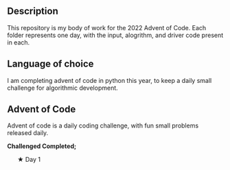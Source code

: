 ## Description
This repository is my body of work for the 2022 Advent of Code. Each folder represents one day, with the input, alogrithm, and driver code present in each.

## Language of choice
I am completing advent of code in python this year, to keep a daily small challenge for algorithmic development.

## Advent of Code
Advent of code is a daily coding challenge, with fun small problems released daily.

**Challenged Completed;**

&nbsp;&nbsp;&nbsp;&nbsp;&nbsp; ★ Day 1
